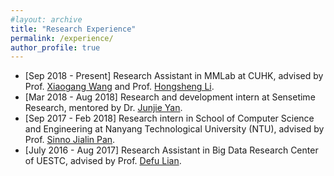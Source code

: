 ```yaml
---
#layout: archive
title: "Research Experience"
permalink: /experience/
author_profile: true
---
```


* [Sep 2018 - Present]     Research Assistant in MMLab at CUHK, advised by Prof. [Xiaogang Wang](http://www.ee.cuhk.edu.hk/~xgwang/) and Prof. [Hongsheng Li](http://www.ee.cuhk.edu.hk/~hsli/).
* [Mar 2018 - Aug 2018]    Research and development intern at Sensetime Research, mentored by Dr. [Junjie Yan](http://www.cbsr.ia.ac.cn/users/jjyan/main.htm).
* [Sep 2017 - Feb 2018]    Research intern in School of Computer Science and Engineering at Nanyang Technological University (NTU), advised by Prof. [Sinno Jialin Pan](http://www.ntu.edu.sg/home/sinnopan/).
* [July 2016 - Aug 2017]   Research Assistant in Big Data Research Center of UESTC, advised by Prof. [Defu Lian](https://sites.google.com/site/ustcdove/).
